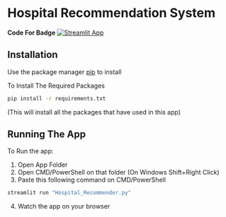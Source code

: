 # Hospital Recommendation System
**Code For Badge**
[![Streamlit App](https://static.streamlit.io/badges/streamlit_badge_black_white.svg​)](https://share.streamlit.io/hridoyboss12/hospital-recommendation-system/main/Hospital_Recommender.py)
## Installation
Use the package manager [pip](https://pip.pypa.io/en/stable/) to install 

To Install The Required Packages
```bash
pip install -r requirements.txt
```
(This will install all the packages that have used in this app)
## Running The App
To Run the app:
 1. Open App Folder
 2. Open CMD/PowerShell on that folder (On Windows Shift+Right Click)
 3. Paste this following command on CMD/PowerShell
```bash
streamlit run "Hospital_Recommender.py"
```
 4. Watch the app on your browser
